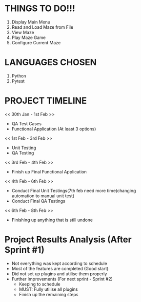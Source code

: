 # THINGS TO DO!!!
1. Display Main Menu
2. Read and Load Maze from File
3. View Maze
4. Play Maze Game
5. Configure Current Maze


# LANGUAGES CHOSEN
1. Python
2. Pytest

# PROJECT TIMELINE
<< 30th Jan - 1st Feb >>
- QA Test Cases
- Functional Application (At least 3 options)

<< 1st Feb - 3rd Feb >>
- Unit Testing
- QA Testing

<< 3rd Feb - 4th Feb >>
- Finish up Final Functional Application

<< 4th Feb - 6th Feb >>
- Conduct Final Unit Testings(7th feb need more time(changing automation to manual unit test)
- Conduct Final QA Testings

<< 6th Feb - 8th Feb >>
- Finishing up anything that is still undone

# Project Results Analysis (After Sprint #1)
- Not everything was kept according to schedule
- Most of the features are completed (Good start)
- Did not set up plugins and utilise them properly
- Further Improvements (For next sprint - Sprint #2)
  - Keeping to schedule
  - MUST: Fully utilise all plugins
  - Finish up the remaining steps
